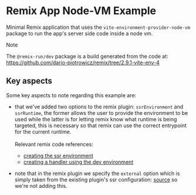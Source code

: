 # Remix App Node-VM Example

Minimal Remix application that uses the `vite-environment-provider-node-vm` package to run the app's server side code inside a node vm.

> [!Note]
> The `@remix-run/dev` package is a build generated from the code at:
> https://github.com/dario-piotrowicz/remix/tree/2.9.1-vite-env-4

## Key aspects

Some key aspects to note regarding this example are:

- that we've added two options to the remix plugin: `ssrEnvironment` and `ssrRuntime`, the former allows the user to provide the environment to be used while the latter is for letting remix know what runtime is being targeted, this is necessary so that remix can use the correct entrypoint for the current runtime.\
  \
  Relevant remix code references:

  - [creating the ssr environment](https://github.com/dario-piotrowicz/remix/blob/6a8c12380453c7fd01718810683475ccdb690eff/packages/remix-dev/vite/plugin.ts#L1049-L1065)
  - [creating a handler using the dev environment](https://github.com/dario-piotrowicz/remix/blob/6a8c12380453c7fd01718810683475ccdb690eff/packages/remix-dev/vite/plugin.ts#L1427-L1431)

- note that in the remix plugin we specify the `external` option which is simply taken from the existing plugin's ssr configuration: [source](https://github.com/dario-piotrowicz/remix/blob/da96d35cf6a01578582d125ec4cb979bdb4a74f8/packages/remix-dev/vite/plugin.ts#L1056-L1077) so we're not adding this.
